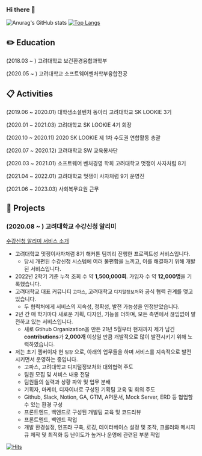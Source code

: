 ### Hi there 👋

![Anurag's GitHub stats](https://github-readme-stats.vercel.app/api?username=jinsim&show_icons=true&count_private=true)
[![Top Langs](https://github-readme-stats.vercel.app/api/top-langs/?username=jinsim&layout=compact)](https://github.com/jinsim/github-readme-stats)

## ✏️ Education

(2018.03 ~  )     고려대학교 보건환경융합과학부

(2020.05 ~  )     고려대학교 소프트웨어벤처학부융합전공

## 📋  Activities

(2019.06 ~ 2020.01)     대학생소셜벤처 동아리 고려대학교 SK LOOKIE 3기 

(2020.01 ~ 2021.03)     고려대학교 SK LOOKIE 4기 회장

(2020.10 ~ 2020.11)     2020 SK LOOKIE 제 1차 수도권 연합활동 총괄

(2020.07 ~ 2020.12)     고려대학교 SW 교육봉사단

(2020.03 ~ 2021.01)     소프트웨어 벤처경영 학회 고려대학교 멋쟁이 사자처럼 8기

(2021.04 ~ 2022.01)     고려대학교 멋쟁이 사자처럼 9기 운영진

(2021.06 ~ 2023.03)     사회복무요원 근무


## 📌  Projects

### (**2020.08 ~  )    고려대학교 수강신청 알리미**

[수강신청 알리미 서비스 소개](https://ku-sugang.notion.site/ku-sugang/9f2735e373e54e1aa5aed825405aa94b)
- 고려대학교 멋쟁이사자처럼 8기 해커톤 팀끼리 진행한 프로젝트성 서비스입니다.
    - 당시 개편된 수강신청 시스템에 여러 불편함을 느끼고, 이를 해결하기 위해 개발된 서비스입니다.
- 2022년 2학기 기준 누적 조회 수 약 **1,500,000회**. 가입자 수 약 **12,000명**을 기록했습니다.
- 고려대학교 대표 커뮤니티 `고파스`, 고려대학교 `디지털정보처`와 공식 협력 관계를 맺고 있습니다.
    - 두 협력처에게 서비스의 지속성, 정확성, 발전 가능성을 인정받았습니다.
- 2년 간 매 학기마다 새로운 기획, 디자인, 기능을 더하며, 모든 측면에서 끊임없이 발전하고 있는 서비스입니다.
    - 새로 Gtihub Organization을 만든 21년 5월부터 현재까지 제가 남긴 **contributions**가 **2,000개** 이상일 만큼 개발적으로 많이 발전시키기 위해 노력하였습니다.
- 저는 초기 멤버이자 현 `팀장` 으로, 아래의 업무들을 하며 서비스를 지속적으로 발전시키면서 운영하는 중입니다.
    - 고파스, 고려대학교 디지털정보처와 대외협력 주도
    - 팀원 모집 및 서비스 내용 전달
    - 팀원들의 실력과 상황 파악 및 업무 분배
    - 기획자, 마케터, 디자이너로 구성된 기획팀 교육 및 회의 주도
    - Github, Slack, Notion, GA, GTM, API문서, Mock Server, ERD 등 협업할 수 있는 환경 구성
    - 프론트엔드, 백엔드로 구성된 개발팀 교육 및 코드리뷰
    - 프론트엔드, 백엔드 작업
    - 개발 환경설정, 인프라 구축, 로깅, 데이터베이스 설정 및 조작, 크롤러와 메시지큐 제작 및 최적화 등 난이도가 높거나 운영에 관련된 부분 작업

[![Hits](https://hits.seeyoufarm.com/api/count/incr/badge.svg?url=https%3A%2F%2Fgithub.com%2Fjinsim&count_bg=%2379C83D&title_bg=%23555555&icon=&icon_color=%23E7E7E7&title=hits&edge_flat=false)](https://hits.seeyoufarm.com)
